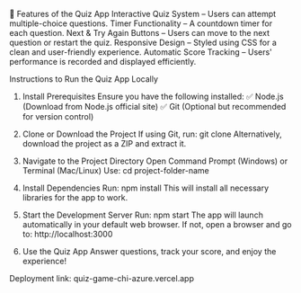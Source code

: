 📌 Features of the Quiz App
Interactive Quiz System – Users can attempt multiple-choice questions.
Timer Functionality – A countdown timer for each question.
Next & Try Again Buttons – Users can move to the next question or restart the quiz.
Responsive Design – Styled using CSS for a clean and user-friendly experience.
Automatic Score Tracking – Users' performance is recorded and displayed efficiently.

Instructions to Run the Quiz App Locally 
1. Install Prerequisites
Ensure you have the following installed:
✅ Node.js (Download from Node.js official site)
✅ Git (Optional but recommended for version control)

2. Clone or Download the Project
If using Git, run: git clone <repository-link>
Alternatively, download the project as a ZIP and extract it.
3. Navigate to the Project Directory
Open Command Prompt (Windows) or Terminal (Mac/Linux)
Use: cd project-folder-name
4. Install Dependencies
Run: npm install
This will install all necessary libraries for the app to work.
5. Start the Development Server
Run: npm start
The app will launch automatically in your default web browser.
If not, open a browser and go to: http://localhost:3000
6. Use the Quiz App
Answer questions, track your score, and enjoy the experience!

Deployment link:
quiz-game-chi-azure.vercel.app

